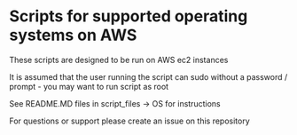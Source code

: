 # Scripts for supported operating systems on AWS

These scripts are designed to be run on AWS ec2 instances

It is assumed that the user running the script can sudo without a password / prompt - you may want to run script as root 

See README.MD files in script_files -> OS for instructions 

For questions or support please create an issue on this repository